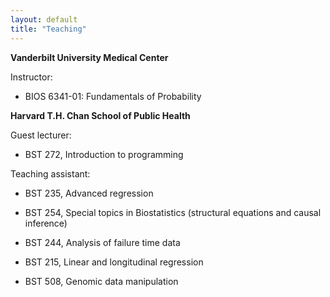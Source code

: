 ```yaml
---
layout: default
title: "Teaching"
---
```


**Vanderbilt University Medical Center**

Instructor:

* BIOS 6341-01: Fundamentals of Probability

**Harvard T.H. Chan School of Public Health**

Guest lecturer:

* BST 272, Introduction to programming

Teaching assistant:

* BST 235, Advanced regression

* BST 254, Special topics in Biostatistics (structural equations and causal inference)

* BST 244, Analysis of failure time data

* BST 215, Linear and longitudinal regression 

* BST 508, Genomic data manipulation
